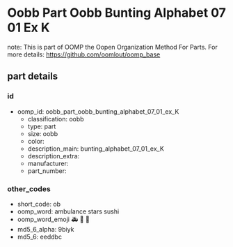 # Oobb Part Oobb Bunting Alphabet 07 01 Ex K  

note: This is part of OOMP the Oopen Organization Method For Parts. For more details: https://github.com/oomlout/oomp_base

##  part details





### id
* oomp_id: oobb_part_oobb_bunting_alphabet_07_01_ex_K
  * classification: oobb
  * type: part
  * size: oobb
  * color: 
  * description_main: bunting_alphabet_07_01_ex_K
  * description_extra: 
  * manufacturer: 
  * part_number: 

### other_codes
* short_code: ob
* oomp_word: ambulance stars sushi
* oomp_word_emoji :ambulance: :stars: :sushi:
* md5_6_alpha: 9biyk
* md5_6: eeddbc